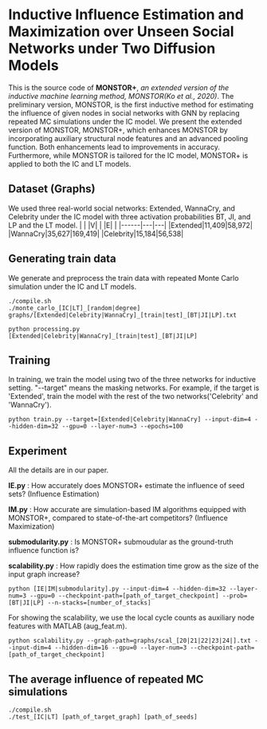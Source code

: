# Inductive Influence Estimation and Maximization over Unseen Social Networks under Two Diffusion Models
This is the source code of **MONSTOR+**, *an extended version of the inductive machine learning method, MONSTOR(Ko et al., 2020)*. The preliminary version, MONSTOR, is the first inductive method for estimating the influence of given nodes in social networks with GNN by replacing repeated MC simulations under the IC model. We present the extended version of MONSTOR, MONSTOR+, which enhances MONSTOR by incorporating auxiliary structural node features and an advanced pooling function. Both enhancements lead to improvements in accuracy. Furthermore, while MONSTOR is tailored for the IC model, MONSTOR+ is applied to both the IC and LT models.

## Dataset (Graphs)
We used three real-world social networks: Extended, WannaCry, and Celebrity under the IC model with three activation probabilities BT, JI, and LP and the LT model.
| | \|V\| | \|E\| |
|------|---|---|
|Extended|11,409|58,972|
|WannaCry|35,627|169,419|
|Celebrity|15,184|56,538|

## Generating train data
We generate and preprocess the train data with repeated Monte Carlo simulation under the IC and LT models.
```
./compile.sh
./monte_carlo_[IC|LT]_[random|degree] graphs/[Extended|Celebrity|WannaCry]_[train|test]_[BT|JI|LP].txt
```
```
python processing.py [Extended|Celebrity|WannaCry]_[train|test]_[BT|JI|LP]
```

## Training
In training, we train the model using two of the three networks for inductive setting. "--target" means the masking networks. For example, if the target is 'Extended', train the model with the rest of the two networks('Celebrity' and 'WannaCry').
```
python train.py --target=[Extended|Celebrity|WannaCry] --input-dim=4 --hidden-dim=32 --gpu=0 --layer-num=3 --epochs=100
```
## Experiment
All the details are in our paper.

__IE.py__ : How accurately does MONSTOR+ estimate the influence of seed sets? (Influence Estimation) 

__IM.py__ : How accurate are simulation-based IM algorithms equipped with MONSTOR+, compared to state-of-the-art competitors? (Influence Maximization)

__submodularity.py__ : Is MONSTOR+ submoudular as the ground-truth influence function is?

__scalability.py__ : How rapidly does the estimation time grow as the size of the input graph increase?

```
python [IE|IM|submodularity].py --input-dim=4 --hidden-dim=32 --layer-num=3 --gpu=0 --checkpoint-path=[path_of_target_checkpoint] --prob=[BT|JI|LP] --n-stacks=[number_of_stacks]
```
For showing the scalability, we use the local cycle counts as auxiliary node features with MATLAB (aug_feat.m).

```
python scalability.py --graph-path=graphs/scal_[20|21|22|23|24|].txt --input-dim=4 --hidden-dim=16 --gpu=0 --layer-num=3 --checkpoint-path=[path_of_target_checkpoint]
```

## The average influence of repeated MC simulations
```
./compile.sh
./test_[IC|LT] [path_of_target_graph] [path_of_seeds]
```

